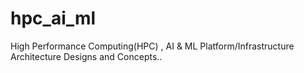 # hpc_ai_ml
High Performance Computing(HPC) , AI &amp; ML Platform/Infrastructure Architecture Designs and Concepts..
